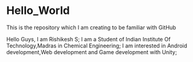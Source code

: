 # Hello_World
This is the repository which I am creating to be familiar with GitHub

Hello Guys,
I am Rishikesh S;
I am a Student of Indian Institute Of Technology,Madras in Chemical Engineering;
I am interested in Android development,Web development and Game development with Unity;
